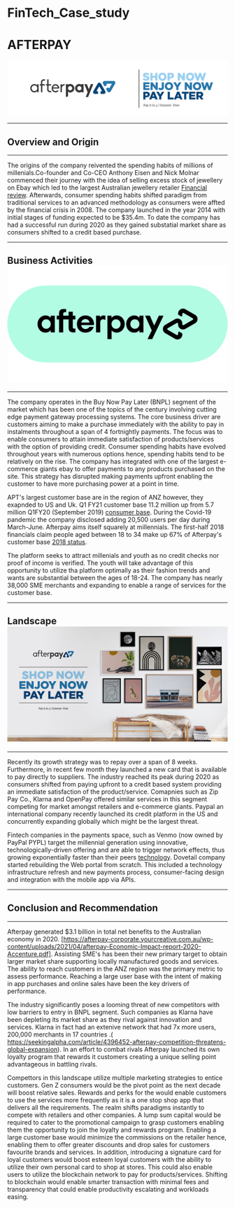 # FinTech_Case_study
# **AFTERPAY**
![headline_photo](data/Logo.jpg)

---
## **Overview and Origin** 
---
The origins of the company reivented the spending habits of millions of millenials.Co-founder and Co-CEO Anthony Eisen and Nick Molnar commenced their journey with the idea of selling excess stock of jewellery on Ebay which led to the largest Australian jewellery retailer [Financial review](https://www.afr.com/companies/financial-services/why-fashion-is-key-to-afterpay-s-staggering-success-20210211-p571jp#:~:text=Perhaps%20you%20already%20know%20the,highest%2Dselling%20Australian%20jewellery%20retailer.). Afterwards, consumer spending  habits shifted paradigm from traditional services to an advanced methodology as consumers were affted by the financial crisis in 2008. The company launched in the year 2014 with initial stages of funding expected to be $35.4m. To date the company has had a successful run during 2020 as they gained substatial market share as consumers shifted to a credit based purchase.

---
## **Business Activities** ![activities](data/41d3062d-cb47-4b4a-945d-0fcd01e3570d-1596578181188.png)
---

The company operates in the Buy Now Pay Later (BNPL) segment of the market which has been one of the topics of the century involving cutting edge payment gateway processing systems. The core business driver are customers aiming to make a purchase immediately with the ability to pay in instalments throughout a span of 4 fortnightly payments. The focus was to enable consumers to attain immediate satisfaction of products/services with the option of providing credit. Consumer spending habits have evolved throughout years with numerous options hence, spending habits tend to be relatively on the rise. The company has integrated with one of the largest e-commerce giants ebay to offer payments to any products purchased on the site. This strategy has disrupted making payments upfront enabling the customer to have more purchasing power at a point in time. 

APT's largest customer base are in the region of ANZ however, they exapnded to US and Uk. Q1 FY21 customer base 11.2 million up from 5.7 million Q1FY20 (September 2019) [consumer base](https://www.savings.com.au/buy-now-pay-later/afterpay-doubles-number-of-users-since-2019). During the Covid-19 pandemic the company disclosed adding 20,500 users per day during March-June. Afterpay aims itself squarely at millennials. The first-half 2018 financials claim people aged between 18 to 34 make up 67% of Afterpay's customer base [2018 status](https://www.choice.com.au/shopping/online-shopping/buying-online/articles/what-is-afterpay).

The platform seeks to attract millenials and youth as no credit checks nor proof of income is verified. The youth will take advantage of this opportunity to utilize tha platform optimally as their fashion trends and wants are substantial between the ages of 18-24. The company has nearly 38,000 SME merchants and expanding to enable a range of services for the customer base. 


---

## **Landscape** ![APT scope](data/1006.jpg)
---

Recently its growth strategy was to repay over a span of 8 weeks. Furthermore, in recent few month they launched a new card that is available to pay directly to suppliers.
The industry reached its peak during 2020 as consumers shifted from paying upfront to a credit based system providing an immediate satisfaction of the product/service. Comapnies such as Zip Pay Co., Klarna and OpenPay offered similar services in this segment competing for market amongst retailers and e-commerce giants. Paypal an international company recently launched its credit platform in the US and concurrently expanding globally which might be the largest threat. 

Fintech companies in the payments space, such as Venmo (now owned by PayPal PYPL) target the millennial generation using innovative, technologically-driven offering and are able to trigger network effects, thus growing exponentially faster than their peers [technology](http://lumosbusiness.com/businessmodel-innovation-afterpay-touch/). Dovetail company started rebuilding the Web portal from scratch. This included a technology infrastructure refresh and new payments process, consumer-facing design and integration with the mobile app via APIs.

---
## **Conclusion and Recommendation** 
---
Afterpay generated $3.1 billion in total net benefits to the Australian
economy in 2020. [https://afterpay-corporate.yourcreative.com.au/wp-content/uploads/2021/04/afterpay-Economic-Impact-report-2020-Accenture.pdf]. Assisting SME's has been their new primary target to obtain larger market share supporting locally manufactured goods and services. The ability to reach customers in the ANZ region was the primary metric to assess performance. Reaching a large user base with the intent of making in app purchases and online sales have been the key drivers of performance. 

The industry significantly poses a looming threat of new competitors with low barriers to entry in BNPL segment. Such companies as Klarna have been depleting its market share as they rival against innovation and services. Klarna in fact had an extenive network that had 7x more users, 200,000 merchants in 17 countries .( https://seekingalpha.com/article/4396452-afterpay-competition-threatens-global-expansion). In an effort to combat rivals Afterpay launched its own loyalty program that rewards it customers creating a unique selling point advantageous in battling rivals. 

Compettors in this landscape utilize multiple marketing strategies to entice customers. Gen Z consumers would be the pivot point as the next decade will boost relative sales. Rewards and perks for the would enable customers to use the services more frequently as it is a one stop shop app that delivers all the requirements. The realm shifts paradigms instantly to compete with retailers and other companies. A lump sum capital would be required to cater to the promotional campaign to grasp customers enabling them the opportunity to join the loyalty and rewards program. Enabling a large customer base would minimize the commissions on the retailer hence, enabling them to offer greater discounts and drop sales for customers favourite brands and services. 
In addition, introducing a signature card for loyal customers would boost esteem loyal customers with the ability to utilize their own personal card to shop at stores. This could also enable users to utilize the blockchain network to pay for products/services. Shifting to blockchain would enable smarter transaction with minimal fees and transparency that could enable productivity escalating and workloads easing. 
